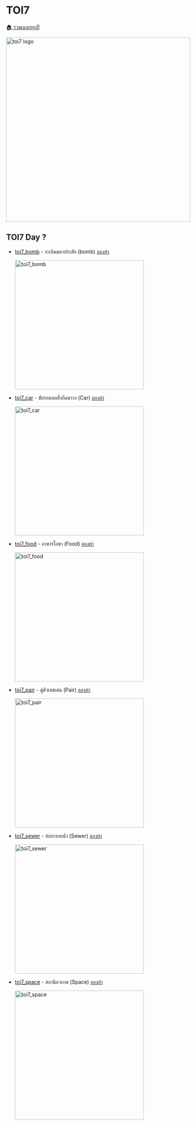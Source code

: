 <!-- @codegen_toi begin -->
<!-- ! THIS IS AUTO GENERATE DOCS. CHANGE THIS WILL RESULT NOTHING -->
# TOI7

[🏠 รวมเฉลยทุกปี](../)

<img width="500" alt="toi7 logo" src="https://github.com/krist7599555/toi/assets/19445033/80c80822-7583-4bcd-a705-dae3eacdee85">

<!-- ! THIS IS AUTO GENERATE DOCS. CHANGE THIS WILL RESULT NOTHING -->
## TOI7 Day ?

- [toi7_bomb](./toi7/toi7_bomb) - ระเบิดมหาประลัย (bomb) [ลองทำ](https://beta.programming.in.th/tasks/toi7_bomb)

  <img width="350" alt="toi7_bomb" src="https://github.com/krist7599555/toi/assets/19445033/80c80822-7583-4bcd-a705-dae3eacdee85">

- [toi7_car](./toi7/toi7_car) - ขับรถหลบสิ่งกีดขวาง (Car) [ลองทำ](https://beta.programming.in.th/tasks/toi7_car)

  <img width="350" alt="toi7_car" src="https://github.com/krist7599555/toi/assets/19445033/80c80822-7583-4bcd-a705-dae3eacdee85">

- [toi7_food](./toi7/toi7_food) - อาหารโอชา (Food) [ลองทำ](https://beta.programming.in.th/tasks/toi7_food)

  <img width="350" alt="toi7_food" src="https://github.com/krist7599555/toi/assets/19445033/80c80822-7583-4bcd-a705-dae3eacdee85">

- [toi7_pair](./toi7/toi7_pair) - คู่ตัวเลขเด่น (Pair) [ลองทำ](https://beta.programming.in.th/tasks/toi7_pair)

  <img width="350" alt="toi7_pair" src="https://github.com/krist7599555/toi/assets/19445033/80c80822-7583-4bcd-a705-dae3eacdee85">

- [toi7_sewer](./toi7/toi7_sewer) - ท่อระบายน้ำ (Sewer) [ลองทำ](https://beta.programming.in.th/tasks/toi7_sewer)

  <img width="350" alt="toi7_sewer" src="https://github.com/krist7599555/toi/assets/19445033/80c80822-7583-4bcd-a705-dae3eacdee85">

- [toi7_space](./toi7/toi7_space) - สถานีอวกาศ (Space) [ลองทำ](https://beta.programming.in.th/tasks/toi7_space)

  <img width="350" alt="toi7_space" src="https://github.com/krist7599555/toi/assets/19445033/80c80822-7583-4bcd-a705-dae3eacdee85">
<!-- @codegen_toi end -->

